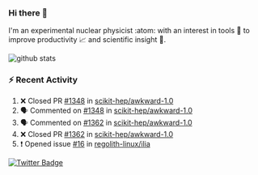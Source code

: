 ### Hi there 👋 

I'm an experimental nuclear physicist :atom: with an interest in tools :wrench: to improve productivity :chart_with_upwards_trend: and scientific insight :telescope:.

![github stats](https://github-readme-stats.vercel.app/api?username=agoose77&show_icons=true&hide_rank=true&hide_title=true&bg_color=30,e76445,904e95&text_color=efe3ec&icon_color=efe3ec)
<!--
**agoose77/agoose77** is a ✨ _special_ ✨ repository because its `README.md` (this file) appears on your GitHub profile.

Here are some ideas to get you started:

- 🔭 I’m currently working on ...
- 🌱 I’m currently learning ...
- 👯 I’m looking to collaborate on ...
- 🤔 I’m looking for help with ...
- 💬 Ask me about ...
- 📫 How to reach me: ...
- 😄 Pronouns: ...
- ⚡ Fun fact: ...
-->

### :zap: Recent Activity
<!--START_SECTION:activity-->
1. ❌ Closed PR [#1348](https://github.com/scikit-hep/awkward-1.0/pull/1348) in [scikit-hep/awkward-1.0](https://github.com/scikit-hep/awkward-1.0)
2. 🗣 Commented on [#1348](https://github.com/scikit-hep/awkward-1.0/issues/1348) in [scikit-hep/awkward-1.0](https://github.com/scikit-hep/awkward-1.0)
3. 🗣 Commented on [#1362](https://github.com/scikit-hep/awkward-1.0/issues/1362) in [scikit-hep/awkward-1.0](https://github.com/scikit-hep/awkward-1.0)
4. ❌ Closed PR [#1362](https://github.com/scikit-hep/awkward-1.0/pull/1362) in [scikit-hep/awkward-1.0](https://github.com/scikit-hep/awkward-1.0)
5. ❗️ Opened issue [#16](https://github.com/regolith-linux/ilia/issues/16) in [regolith-linux/ilia](https://github.com/regolith-linux/ilia)
<!--END_SECTION:activity-->


[![Twitter Badge](https://img.shields.io/twitter/follow/agoose77?style=flat-square&logo=Twitter&logoColor=white&color=cornflowerblue)](https://twitter.com/agoose77)
